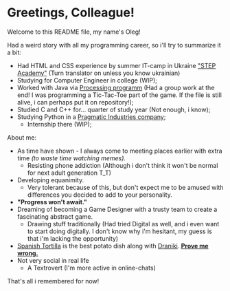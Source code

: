 # Greetings, Colleague!

Welcome to this README file, my name's Oleg!

Had a weird story with all my programming career, so i'll try to summarize it a bit:

- Had HTML and CSS experience by summer IT-camp in Ukraine ["STEP Academy"](https://itstep.zp.ua/) (Turn translator on unless you know ukrainian)
- Studying for Computer Engineer in college (WIP);
- Worked with Java via [Processing programm](https://processing.org/) (Had a group work at the end! I was programming a Tic-Tac-Toe part of the game. If the file is still alive, i can perhaps put it on repository!);
- Studied C and C++ for... quarter of study year (Not enough, i know);
- Studying Python in a [Pragmatic Industries company](https://pragmaticindustries.com/en/);
    - Internship there (WIP);

About me:

- As time have shown - I always come to meeting places earlier with extra time <i>(to waste time watching memes).</i>
    - Resisting phone addiction (Although i don't think it won't be normal for next adult generation T_T)
- Developing equanimity.
    - Very tolerant because of this, but don't expect me to be amused with differences you decided to add to your personality.
- <b>"Progress won't await."</b>
- Dreaming of becoming a Game Designer with a trusty team to create a fascinating abstract game.
    - Drawing stuff traditionally (Had tried Digital as well, and i even want to start doing digitally. I don't know why i'm hesitant, my guess is that i'm lacking the opportunity)
- [Spanish Tortilla](https://foodnetwork.co.uk/recipes/spanish-tortilla) is the best potato dish along with [Draniki](https://en.wikipedia.org/wiki/Potato_pancake). <u><b>Prove me wrong.</b></u>
- Not very social in real life
    - A Textrovert (I'm more active in online-chats)

That's all i remembered for now!
